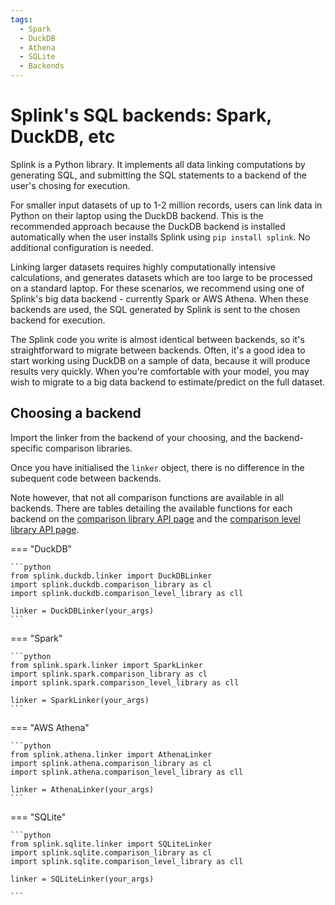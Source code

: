 ```yaml
---
tags:
  - Spark
  - DuckDB
  - Athena
  - SQLite
  - Backends
---
```


# Splink's SQL backends: Spark, DuckDB, etc

Splink is a Python library. It implements all data linking computations by generating SQL, and submitting the SQL statements to a backend of the user's chosing for execution.

For smaller input datasets of up to 1-2 million records, users can link data in Python on their laptop using the DuckDB backend. This is the recommended approach because the DuckDB backend is installed automatically when the user installs Splink using `pip install splink`. No additional configuration is needed.

Linking larger datasets requires highly computationally intensive calculations, and generates datasets which are too large to be processed on a standard laptop. For these scenarios, we recommend using one of Splink's big data backend - currently Spark or AWS Athena. When these backends are used, the SQL generated by Splink is sent to the chosen backend for execution.

The Splink code you write is almost identical between backends, so it's straightforward to migrate between backends. Often, it's a good idea to start working using DuckDB on a sample of data, because it will produce results very quickly. When you're comfortable with your model, you may wish to migrate to a big data backend to estimate/predict on the full dataset.

## Choosing a backend

Import the linker from the backend of your choosing, and the backend-specific comparison libraries.

Once you have initialised the `linker` object, there is no difference in the subequent code between backends.

Note however, that not all comparison functions are available in all backends.
There are tables detailing the available functions for each backend on
the [comparison library API page](../comparison_library.html) and the [comparison level library API page](../comparison_level_library.html).

=== "DuckDB"

    ```python
    from splink.duckdb.linker import DuckDBLinker
    import splink.duckdb.comparison_library as cl
    import splink.duckdb.comparison_level_library as cll

    linker = DuckDBLinker(your_args)
    ```

=== "Spark"

    ```python
    from splink.spark.linker import SparkLinker
    import splink.spark.comparison_library as cl
    import splink.spark.comparison_level_library as cll

    linker = SparkLinker(your_args)
    ```

=== "AWS Athena"

    ```python
    from splink.athena.linker import AthenaLinker
    import splink.athena.comparison_library as cl
    import splink.athena.comparison_level_library as cll

    linker = AthenaLinker(your_args)
    ```

=== "SQLite"

    ```python
    from splink.sqlite.linker import SQLiteLinker
    import splink.sqlite.comparison_library as cl
    import splink.sqlite.comparison_level_library as cll

    linker = SQLiteLinker(your_args)

    ```

